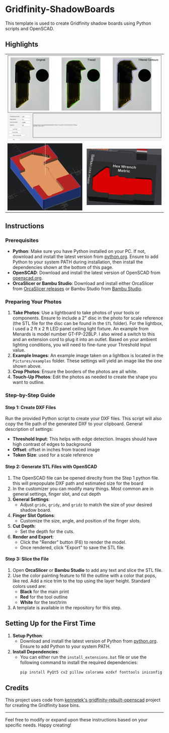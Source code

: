 # Gridfinity-ShadowBoards

This template is used to create Gridfinity shadow boards using Python scripts and OpenSCAD.

## Highlights

<table>
  <tr>
    <td colspan="2"><img src="assets/images/Image%20to%20DXF.png" alt="Image to DXF" width="800"></td>
  </tr>
  <tr>
    <td><img src="assets/images/openscad%20example.png" alt="Openscad example" width="400"></td>
    <td><img src="assets/images/orcastudio%20example.png" alt="Orca Studio example" width="400"></td>
  </tr>
</table>

## Instructions

### Prerequisites
- **Python**: Make sure you have Python installed on your PC. If not, download and install the latest version from [python.org](https://www.python.org/). Ensure to add Python to your system PATH during installation, then install the dependencies shown at the bottom of this page.
- **OpenSCAD**: Download and install the latest version of OpenSCAD from [openscad.org](https://www.openscad.org/).
- **OrcaSlicer or Bambu Studio**: Download and install either OrcaSlicer from [OrcaSlicer releases](https://github.com/SoftFever/OrcaSlicer/releases) or Bambu Studio from [Bambu Studio](https://bambulab.com/en/download/studio).

### Preparing Your Photos
1. **Take Photos**: Use a lightboard to take photos of your tools or components. Ensure to include a 2" disc in the photo for scale reference (the STL file for the disc can be found in the `STL` folder). For the lightbox, I used a 2 ft x 2 ft LED panel ceiling light fixture. An example from Menards is model number GT-FP-22BLP. I also wired a switch to this and an extension cord to plug it into an outlet. Based on your ambient lighting conditions, you will need to fine-tune your Threshold Input value.
2. **Example Images**: An example image taken on a lightbox is located in the `Pictures/examples` folder. 
   These settings will yield an image like the one shown above.
3. **Crop Photos**: Ensure the borders of the photos are all white.
4. **Touch-Up Photos**: Edit the photos as needed to create the shape you want to outline.

### Step-by-Step Guide

#### Step 1: Create DXF Files
Run the provided Python script to create your DXF files. This script will also copy the file path of the generated DXF to your clipboard.
General description of settings:
   - **Threshold Input**: This helps with edge detection. Images should have high contrast of edges to background
   - **Offset**: offset in inches from traced image
   - **Token Size**: used for a scale reference
#### Step 2: Generate STL Files with OpenSCAD
1. The OpenSCAD file can be opened direclty from the Step 1 python file. this will prepopulate DXF path and estimated size for the board
2. In the customizer you can modify many things. Most common are in general settings, finger slot, and cut depth
3. **General Settings**:
   - Adjust `gridx`, `gridy`, and `gridz` to match the size of your desired shadow board.
4. **Finger Slot Options**:
   - Customize the size, angle, and position of the finger slots.
5. **Cut Depth**:
   - Set the depth for the cuts.
6. **Render and Export**:
   - Click the "Render" button (F6) to render the model.
   - Once rendered, click "Export" to save the STL file.

#### Step 3: Slice the File
1. Open **OrcaSlicer** or **Bambu Studio** to add any text and slice the STL file.
2. Use the color painting feature to fill the outline with a color that pops, like red. Add a nice trim to the top using the layer height. Standard colors used are:
   - **Black** for the main print
   - **Red** for the tool outline
   - **White** for the text/trim
3. A template is available in the repository for this step.

## Setting Up for the First Time
1. **Setup Python**:
   - Download and install the latest version of Python from [python.org](https://www.python.org/). Ensure to add Python to your system PATH.
2. **Install Dependencies**:
   - You can either run the `install_extensions.bat` file or use the following command to install the required dependencies:
     ```sh
     pip install PyQt5 cv2 pillow colorama ezdxf fonttools iniconfig numpy opencv-python packaging pillow pip pluggy pyparsing pyperclip pytest typing_extensions
     ```

## Credits
This project uses code from [kennetek's gridfinity-rebuilt-openscad](https://github.com/kennetek/gridfinity-rebuilt-openscad) project for creating the Gridfinity base bins.

---

Feel free to modify or expand upon these instructions based on your specific needs. Happy creating!

